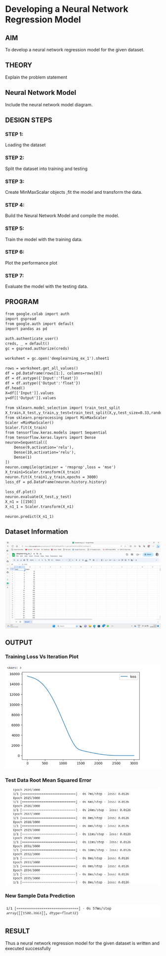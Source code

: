 # Developing a Neural Network Regression Model

## AIM

To develop a neural network regression model for the given dataset.

## THEORY

Explain the problem statement

## Neural Network Model

Include the neural network model diagram.

## DESIGN STEPS

### STEP 1:

Loading the dataset

### STEP 2:

Split the dataset into training and testing

### STEP 3:

Create MinMaxScalar objects ,fit the model and transform the data.

### STEP 4:

Build the Neural Network Model and compile the model.

### STEP 5:

Train the model with the training data.

### STEP 6:

Plot the performance plot

### STEP 7:

Evaluate the model with the testing data.

## PROGRAM
```
from google.colab import auth
import gspread
from google.auth import default
import pandas as pd

auth.authenticate_user()
creds, _ = default()
gc = gspread.authorize(creds)

worksheet = gc.open('deeplearning_ex_1').sheet1

rows = worksheet.get_all_values()
df = pd.DataFrame(rows[1:], columns=rows[0])
df = df.astype({'Input':'float'})
df = df.astype({'Output':'float'})
df.head()
X=df[['Input']].values
y=df[['Output']].values

from sklearn.model_selection import train_test_split
X_train,X_test,y_train,y_test=train_test_split(X,y,test_size=0.33,random_state=33)
from sklearn.preprocessing import MinMaxScaler
Scaler =MinMaxScaler()
Scaler.fit(X_train)
from tensorflow.keras.models import Sequential
from tensorflow.keras.layers import Dense
neuron=Sequential([
    Dense(9,activation='relu'),
    Dense(10,activation='relu'),
    Dense(1)
])
neuron.compile(optimizer = 'rmsprop',loss = 'mse')
X_train1=Scaler.transform(X_train)
neuron.fit(X_train1,y_train,epochs = 3000)
loss_df = pd.DataFrame(neuron.history.history)

loss_df.plot()
neuron.evaluate(X_test,y_test)
X_n1 = [[150]]
X_n1_1 = Scaler.transform(X_n1)

neuron.predict(X_n1_1)
```

## Dataset Information

![](1.png)

## OUTPUT

### Training Loss Vs Iteration Plot

![](2.png)

### Test Data Root Mean Squared Error

![](3.png)

### New Sample Data Prediction

![](4.png)

## RESULT
Thus a neural network regression model for the given dataset is written and executed successfully
